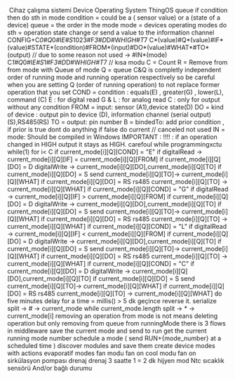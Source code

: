 ​
Cihaz çalışma sistemi
Device Operating System
ThingOS
queue if condition then do sth in mode
condition = could be a ( sensor value) or a (state of a device)
queue = the order in the mode
mode = devices operating modes
do sth = operation state change or send a value to the information channel
CONFIG+C*0#Q*0#I*E#S*1023#F*3#D*D#W*HIGH#T*7
C*(value)#Q*(value)#IF*(value)#STATE*(condition)#FROM*(input)#DO*(value)#WHAT*#TO*(output) // due to some reason not used -> #IN*(mode)
C*1#Q*0#I*E#S*1#F*3#D*D#W*HIGH#T*7 // kısa modu
C = Count
R = Remove from from mode with Queue of mode
Q = queue
C&Q is completly independent order of running mode and running operation respectively so be careful when you are setting Q (order of running operation) to not replace former operation that you set
COND = condition : equals(E) , greater(G) , lower(L), command (C)
E : for digital read
G & L : for analog read
C : only for output without any condition
FROM = input: sensor (A1),device state(D)
DO = kind of device : output pin to device (D), information channel (serial output) (S),RS485(RS)
TO = output: pin number
B = bindedTo: add prior condition , if prior is true dont do anything if false do current
// canceled not used IN = mode:
Should be compiled in Windows
IMPORTANT : !!!! : if an operation changed in HIGH output it stays as HIGH. carefoul while programmingxctu
while(1)
for i< C
if current_mode[i][Q][COND] = "E"
if digitalRead -> current_mode[i][Q][IF] = current_mode[i][Q][FROM]
if current_mode[i][Q][DO] = D
digitalWrite -> current_mode[i][Q][DO],current_mode[i][Q][TO]
if current_mode[i][Q][DO] = S
send current_mode[i][Q][TO]-> current_mode[i][Q][WHAT]
if current_mode[i][Q][DO] = RS
rs485 current_mode[i][Q][TO] -> current_mode[i][Q][WHAT]
if current_mode[i][Q][COND] = "G"
if digitalRead -> current_mode[i][Q][IF] > current_mode[i][Q][FROM]
if current_mode[i][Q][DO] = D
digitalWrite -> current_mode[i][Q][DO],current_mode[i][Q][TO]
if current_mode[i][Q][DO] = S
send current_mode[i][Q][TO]-> current_mode[i][Q][WHAT]
if current_mode[i][Q][DO] = RS
rs485 current_mode[i][Q][TO] -> current_mode[i][Q][WHAT]
if current_mode[i][Q][COND] = "L"
if digitalRead -> current_mode[i][Q][IF] < current_mode[i][Q][FROM]
if current_mode[i][Q][DO] = D
digitalWrite -> current_mode[i][Q][DO],current_mode[i][Q][TO]
if current_mode[i][Q][DO] = S
send current_mode[i][Q][TO]-> current_mode[i][Q][WHAT]
if current_mode[i][Q][DO] = RS
rs485 current_mode[i][Q][TO] -> current_mode[i][Q][WHAT]
if current_mode[i][Q][COND] = "C"
if current_mode[i][Q][DO] = D
digitalWrite -> current_mode[i][Q][DO],current_mode[i][Q][TO]
if current_mode[i][Q][DO] = S
send current_mode[i][Q][TO]-> current_mode[i][Q][WHAT]
if current_mode[i][Q][DO] = RS
rs485 current_mode[i][Q][TO] -> current_mode[i][Q][WHAT]
 do five minutes delay for a time = millis() > 5 dk geçince reverse it.
serialize
split -> # -> current_mode
while current_mode.length
split -> * -> current_mode[i]
removing an operation from mode is not means deleting operation but only removing from queue from runningMode
there is 3 flows in middleware
save the current mode and send to run
get the current running mode number
schedule a mode ( send RUN+{mode_number} at a scheduled time )
discover modules and save them
create device modes with actions
evaporatif modes
fan modu
fan on
cool modu
fan on
sirkülasyon pompası
drenaj
drenaj
3 saatte 1 = 2 dk
hijyen mod
Ntc sıcaklık sensörü
And/or bağlı durumu
